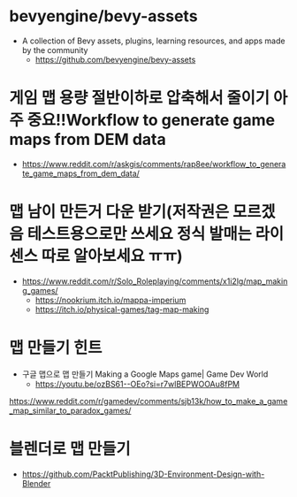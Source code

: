 # bevyengine/bevy-assets
- A collection of Bevy assets, plugins, learning resources, and apps made by the community
  - https://github.com/bevyengine/bevy-assets
 
# 게임 맵 용량 절반이하로 압축해서 줄이기 아주 중요!!Workflow to generate game maps from DEM data 

- https://www.reddit.com/r/askgis/comments/rap8ee/workflow_to_generate_game_maps_from_dem_data/

# 맵 남이 만든거 다운 받기(저작권은 모르겠음 테스트용으로만 쓰세요 정식 발매는 라이센스 따로 알아보세요 ㅠㅠ)
- https://www.reddit.com/r/Solo_Roleplaying/comments/x1i2lg/map_making_games/
  - https://nookrium.itch.io/mappa-imperium
  - https://itch.io/physical-games/tag-map-making

# 맵 만들기 힌트
- 구글 맵으로 맵 만들기 Making a Google Maps game| Game Dev World
  - https://youtu.be/ozBS61--OEo?si=r7wlBEPWOOAu8fPM

https://www.reddit.com/r/gamedev/comments/sjb13k/how_to_make_a_game_map_similar_to_paradox_games/

# 블렌더로 맵 만들기

- https://github.com/PacktPublishing/3D-Environment-Design-with-Blender
